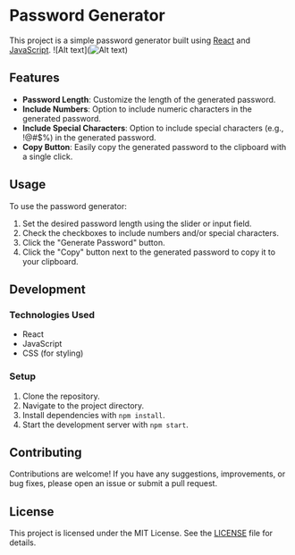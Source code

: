 # Password Generator

This project is a simple password generator built using [React](https://reactjs.org/) and [JavaScript](https://developer.mozilla.org/en-US/docs/Web/JavaScript).
![Alt text](![Alt text](images/example.png))
## Features

- **Password Length**: Customize the length of the generated password.
- **Include Numbers**: Option to include numeric characters in the generated password.
- **Include Special Characters**: Option to include special characters (e.g., !@#$%) in the generated password.
- **Copy Button**: Easily copy the generated password to the clipboard with a single click.

## Usage

To use the password generator:

1. Set the desired password length using the slider or input field.
2. Check the checkboxes to include numbers and/or special characters.
3. Click the "Generate Password" button.
4. Click the "Copy" button next to the generated password to copy it to your clipboard.

## Development

### Technologies Used

- React
- JavaScript
- CSS (for styling)

### Setup

1. Clone the repository.
2. Navigate to the project directory.
3. Install dependencies with `npm install`.
4. Start the development server with `npm start`.

## Contributing

Contributions are welcome! If you have any suggestions, improvements, or bug fixes, please open an issue or submit a pull request.

## License

This project is licensed under the MIT License. See the [LICENSE](./LICENSE) file for details.